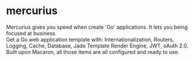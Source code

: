 # mercurius
Mercurius gives you speed when create 'Go' applications. It lets you being focused at business.
<br />
Get a Go web application template with: Internationalization, Routers, Logging, Cache, Database, Jade Template Render Engine, JWT, oAuth 2.0. Built upon Macaron, all those items are all configured and ready to use.
